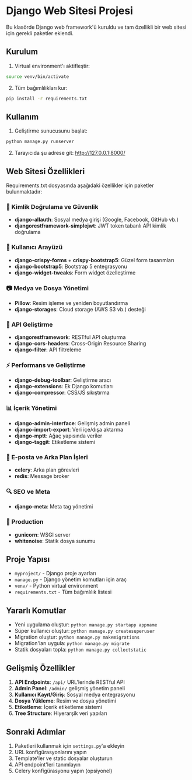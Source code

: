 # Django Web Sitesi Projesi

Bu klasörde Django web framework'ü kuruldu ve tam özellikli bir web sitesi için gerekli paketler eklendi.

## Kurulum

1. Virtual environment'ı aktifleştir:
```bash
source venv/bin/activate
```

2. Tüm bağımlılıkları kur:
```bash
pip install -r requirements.txt
```

## Kullanım

1. Geliştirme sunucusunu başlat:
```bash
python manage.py runserver
```

2. Tarayıcıda şu adrese git: http://127.0.0.1:8000/

## Web Sitesi Özellikleri

Requirements.txt dosyasında aşağıdaki özellikler için paketler bulunmaktadır:

### 🔐 Kimlik Doğrulama ve Güvenlik
- **django-allauth**: Sosyal medya girişi (Google, Facebook, GitHub vb.)
- **djangorestframework-simplejwt**: JWT token tabanlı API kimlik doğrulama

### 🎨 Kullanıcı Arayüzü
- **django-crispy-forms** + **crispy-bootstrap5**: Güzel form tasarımları
- **django-bootstrap5**: Bootstrap 5 entegrasyonu
- **django-widget-tweaks**: Form widget özelleştirme

### 📷 Medya ve Dosya Yönetimi
- **Pillow**: Resim işleme ve yeniden boyutlandırma
- **django-storages**: Cloud storage (AWS S3 vb.) desteği

### 🚀 API Geliştirme
- **djangorestframework**: RESTful API oluşturma
- **django-cors-headers**: Cross-Origin Resource Sharing
- **django-filter**: API filtreleme

### ⚡ Performans ve Geliştirme
- **django-debug-toolbar**: Geliştirme aracı
- **django-extensions**: Ek Django komutları
- **django-compressor**: CSS/JS sıkıştırma

### 📊 İçerik Yönetimi
- **django-admin-interface**: Gelişmiş admin paneli
- **django-import-export**: Veri içe/dışa aktarma
- **django-mptt**: Ağaç yapısında veriler
- **django-taggit**: Etiketleme sistemi

### 📧 E-posta ve Arka Plan İşleri
- **celery**: Arka plan görevleri
- **redis**: Message broker

### 🔍 SEO ve Meta
- **django-meta**: Meta tag yönetimi

### 🚀 Production
- **gunicorn**: WSGI server
- **whitenoise**: Statik dosya sunumu

## Proje Yapısı

- `myproject/` - Django proje ayarları
- `manage.py` - Django yönetim komutları için araç
- `venv/` - Python virtual environment
- `requirements.txt` - Tüm bağımlılık listesi

## Yararlı Komutlar

- Yeni uygulama oluştur: `python manage.py startapp appname`
- Süper kullanıcı oluştur: `python manage.py createsuperuser`
- Migration oluştur: `python manage.py makemigrations`
- Migration'ları uygula: `python manage.py migrate`
- Statik dosyaları topla: `python manage.py collectstatic`

## Gelişmiş Özellikler

1. **API Endpoints**: `/api/` URL'lerinde RESTful API
2. **Admin Panel**: `/admin/` gelişmiş yönetim paneli
3. **Kullanıcı Kayıt/Giriş**: Sosyal medya entegrasyonu
4. **Dosya Yükleme**: Resim ve dosya yönetimi
5. **Etiketleme**: İçerik etiketleme sistemi
6. **Tree Structure**: Hiyerarşik veri yapıları

## Sonraki Adımlar

1. Paketleri kullanmak için `settings.py`'a ekleyin
2. URL konfigürasyonlarını yapın
3. Template'ler ve static dosyalar oluşturun
4. API endpoint'leri tanımlayın
5. Celery konfigürasyonu yapın (opsiyonel) 